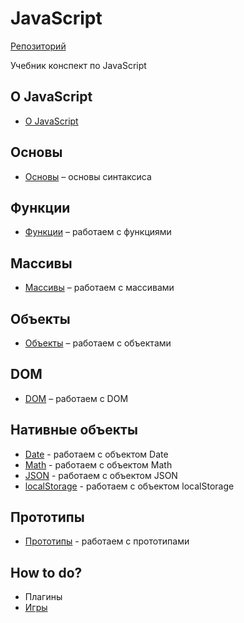 # JavaScript
[Репозиторий](https://github.com/damir-art/javascript)

Учебник конспект по JavaScript

## О JavaScript
* [О JavaScript](https://damir-art.github.io/javascript/0-about-javascript/)

## Основы
* [Основы](https://damir-art.github.io/javascript/10-osnovy/) &ndash; основы синтаксиса

## Функции
* [Функции](https://damir-art.github.io/javascript/function/) &ndash; работаем с функциями

## Массивы
* [Массивы](https://damir-art.github.io/javascript/array/) &ndash; работаем с массивами

## Объекты
* [Объекты](https://damir-art.github.io/javascript/object/) &ndash; работаем с объектами

## DOM
* [DOM](https://damir-art.github.io/javascript/dom/) &ndash; работаем с DOM

## Нативные объекты
* [Date](https://damir-art.github.io/javascript/date/) - работаем с объектом Date
* [Math](https://damir-art.github.io/javascript/math/) - работаем с объектом Math
* [JSON](https://damir-art.github.io/javascript/json/) - работаем с объектом JSON
* [localStorage](https://damir-art.github.io/javascript/localstorage/) - работаем с объектом localStorage

## Прототипы
* [Прототипы](https://damir-art.github.io/javascript/prototype/) - работаем с прототипами

## How to do?
* Плагины
* [Игры](https://damir-art.github.io/javascript/games/)
